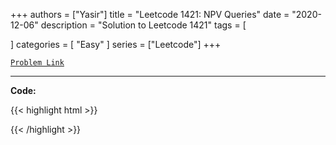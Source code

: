 
+++
authors = ["Yasir"]
title = "Leetcode 1421: NPV Queries"
date = "2020-12-06"
description = "Solution to Leetcode 1421"
tags = [
    
]
categories = [
    "Easy"
]
series = ["Leetcode"]
+++



[`Problem Link`](https://leetcode.com/problems/npv-queries/description/)

---

**Code:**

{{< highlight html >}}

{{< /highlight >}}

